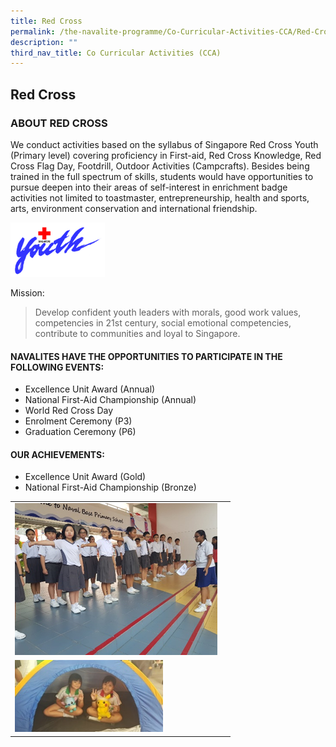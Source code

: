 ```yaml
---
title: Red Cross
permalink: /the-navalite-programme/Co-Curricular-Activities-CCA/Red-Cross/
description: ""
third_nav_title: Co Curricular Activities (CCA)
---
```

## Red Cross

### ABOUT RED CROSS

We conduct activities based on the syllabus of Singapore Red Cross Youth (Primary level) covering proficiency in First-aid, Red Cross Knowledge, Red Cross Flag Day, Footdrill, Outdoor Activities (Campcrafts). Besides being trained in the full spectrum of skills, students would have opportunities to pursue deepen into their areas of self-interest in enrichment badge activities not limited to toastmaster, entrepreneurship, health and sports, arts, environment conservation and international friendship.

<img style="width: 30%;" src="/images/RC1.png">

Mission:

> Develop confident youth leaders with morals, good work values, competencies in 21st century, social emotional competencies, contribute to communities and loyal to Singapore.

#### NAVALITES HAVE THE OPPORTUNITIES TO PARTICIPATE IN THE FOLLOWING EVENTS:

*   Excellence Unit Award (Annual)
*   National First-Aid Championship (Annual)
*   World Red Cross Day 
*   Enrolment Ceremony (P3) 
*   Graduation Ceremony (P6)

#### OUR ACHIEVEMENTS:

*   Excellence Unit Award (Gold)
*   National First-Aid Championship (Bronze)



|  | | 
| -------- | -------- | 
| ![](/images/RC2.png)     |      | 
| ![](/images/RC5.png)     |      |